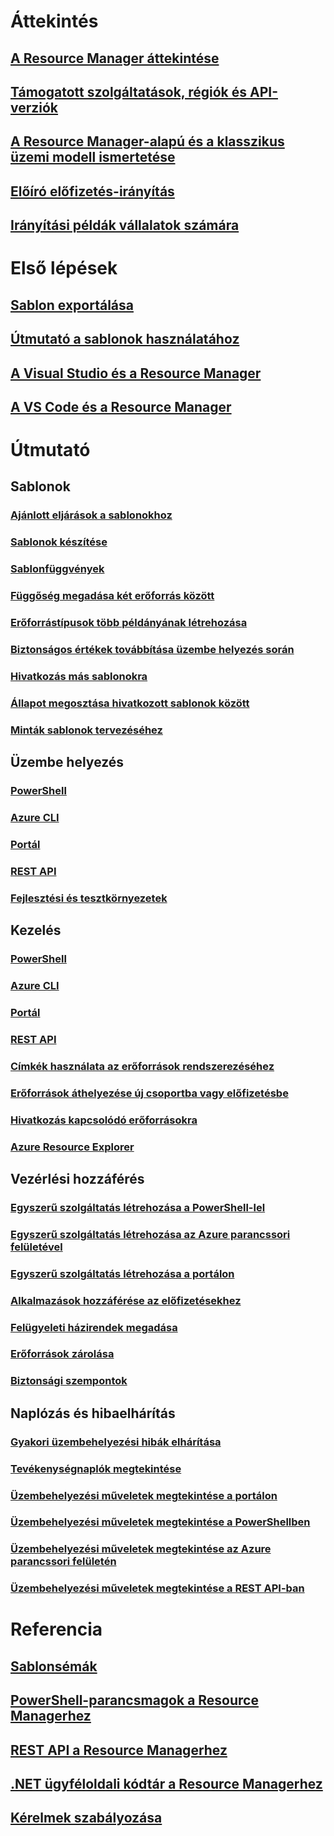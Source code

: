 # Áttekintés
## [A Resource Manager áttekintése](resource-group-overview.md)
## [Támogatott szolgáltatások, régiók és API-verziók](../resource-manager-supported-services.md?toc=%2fazure%2fazure-resource-manager%2ftoc.json)
## [A Resource Manager-alapú és a klasszikus üzemi modell ismertetése](../resource-manager-deployment-model.md?toc=%2fazure%2fazure-resource-manager%2ftoc.json)
## [Előíró előfizetés-irányítás](../resource-manager-subscription-governance.md?toc=%2fazure%2fazure-resource-manager%2ftoc.json)
## [Irányítási példák vállalatok számára](../resource-manager-subscription-examples.md?toc=%2fazure%2fazure-resource-manager%2ftoc.json)
# Első lépések
## [Sablon exportálása](../resource-manager-export-template.md?toc=%2fazure%2fazure-resource-manager%2ftoc.json)
## [Útmutató a sablonok használatához](../resource-manager-template-walkthrough.md?toc=%2fazure%2fazure-resource-manager%2ftoc.json)
## [A Visual Studio és a Resource Manager](../vs-azure-tools-resource-groups-deployment-projects-create-deploy.md?toc=%2fazure%2fazure-resource-manager%2ftoc.json)
## [A VS Code és a Resource Manager](../resource-manager-vs-code.md?toc=%2fazure%2fazure-resource-manager%2ftoc.json)

# Útmutató
## Sablonok
### [Ajánlott eljárások a sablonokhoz](../resource-manager-template-best-practices.md?toc=%2fazure%2fazure-resource-manager%2ftoc.json)
### [Sablonok készítése](../resource-group-authoring-templates.md?toc=%2fazure%2fazure-resource-manager%2ftoc.json)
### [Sablonfüggvények](../resource-group-template-functions.md?toc=%2fazure%2fazure-resource-manager%2ftoc.json)
### [Függőség megadása két erőforrás között](../resource-group-define-dependencies.md?toc=%2fazure%2fazure-resource-manager%2ftoc.json)
### [Erőforrástípusok több példányának létrehozása](../resource-group-create-multiple.md?toc=%2fazure%2fazure-resource-manager%2ftoc.json)
### [Biztonságos értékek továbbítása üzembe helyezés során](../resource-manager-keyvault-parameter.md?toc=%2fazure%2fazure-resource-manager%2ftoc.json)
### [Hivatkozás más sablonokra](../resource-group-linked-templates.md?toc=%2fazure%2fazure-resource-manager%2ftoc.json)
### [Állapot megosztása hivatkozott sablonok között](../best-practices-resource-manager-state.md?toc=%2fazure%2fazure-resource-manager%2ftoc.json)
### [Minták sablonok tervezéséhez](../best-practices-resource-manager-design-templates.md?toc=%2fazure%2fazure-resource-manager%2ftoc.json)
## Üzembe helyezés
### [PowerShell](../resource-group-template-deploy.md?toc=%2fazure%2fazure-resource-manager%2ftoc.json)
### [Azure CLI](../resource-group-template-deploy-cli.md?toc=%2fazure%2fazure-resource-manager%2ftoc.json)
### [Portál](../resource-group-template-deploy-portal.md?toc=%2fazure%2fazure-resource-manager%2ftoc.json)
### [REST API](../resource-group-template-deploy-rest.md?toc=%2fazure%2fazure-resource-manager%2ftoc.json)
### [Fejlesztési és tesztkörnyezetek](../solution-dev-test-environments.md?toc=%2fazure%2fazure-resource-manager%2ftoc.json)
## Kezelés
### [PowerShell](../powershell-azure-resource-manager.md?toc=%2fazure%2fazure-resource-manager%2ftoc.json)
### [Azure CLI](../xplat-cli-azure-resource-manager.md?toc=%2fazure%2fazure-resource-manager%2ftoc.json)
### [Portál](../azure-portal/resource-group-portal.md?toc=%2fazure%2fazure-resource-manager%2ftoc.json)
### [REST API](../resource-manager-rest-api.md?toc=%2fazure%2fazure-resource-manager%2ftoc.json)
### [Címkék használata az erőforrások rendszerezéséhez](../resource-group-using-tags.md?toc=%2fazure%2fazure-resource-manager%2ftoc.json)
### [Erőforrások áthelyezése új csoportba vagy előfizetésbe](../resource-group-move-resources.md?toc=%2fazure%2fazure-resource-manager%2ftoc.json)
### [Hivatkozás kapcsolódó erőforrásokra](../resource-group-link-resources.md?toc=%2fazure%2fazure-resource-manager%2ftoc.json)
### [Azure Resource Explorer](../resource-manager-resource-explorer.md?toc=%2fazure%2fazure-resource-manager%2ftoc.json)
## Vezérlési hozzáférés
### [Egyszerű szolgáltatás létrehozása a PowerShell-lel](../resource-group-authenticate-service-principal.md?toc=%2fazure%2fazure-resource-manager%2ftoc.json)
### [Egyszerű szolgáltatás létrehozása az Azure parancssori felületével](../resource-group-authenticate-service-principal-cli.md?toc=%2fazure%2fazure-resource-manager%2ftoc.json)
### [Egyszerű szolgáltatás létrehozása a portálon](../resource-group-create-service-principal-portal.md?toc=%2fazure%2fazure-resource-manager%2ftoc.json)
### [Alkalmazások hozzáférése az előfizetésekhez](../resource-manager-api-authentication.md?toc=%2fazure%2fazure-resource-manager%2ftoc.json)
### [Felügyeleti házirendek megadása](../resource-manager-policy.md?toc=%2fazure%2fazure-resource-manager%2ftoc.json)
### [Erőforrások zárolása](../resource-group-lock-resources.md?toc=%2fazure%2fazure-resource-manager%2ftoc.json)
### [Biztonsági szempontok](../best-practices-resource-manager-security.md?toc=%2fazure%2fazure-resource-manager%2ftoc.json)
## Naplózás és hibaelhárítás
### [Gyakori üzembehelyezési hibák elhárítása](../resource-manager-common-deployment-errors.md?toc=%2fazure%2fazure-resource-manager%2ftoc.json)
### [Tevékenységnaplók megtekintése](../resource-group-audit.md?toc=%2fazure%2fazure-resource-manager%2ftoc.json)
### [Üzembehelyezési műveletek megtekintése a portálon](../resource-manager-troubleshoot-deployments-portal.md?toc=%2fazure%2fazure-resource-manager%2ftoc.json)
### [Üzembehelyezési műveletek megtekintése a PowerShellben](../resource-manager-troubleshoot-deployments-powershell.md?toc=%2fazure%2fazure-resource-manager%2ftoc.json)
### [Üzembehelyezési műveletek megtekintése az Azure parancssori felületén](../resource-manager-troubleshoot-deployments-cli.md?toc=%2fazure%2fazure-resource-manager%2ftoc.json)
### [Üzembehelyezési műveletek megtekintése a REST API-ban](../resource-manager-troubleshoot-deployments-rest.md?toc=%2fazure%2fazure-resource-manager%2ftoc.json)
# Referencia
## [Sablonsémák](https://github.com/Azure/azure-resource-manager-schemas)
## [PowerShell-parancsmagok a Resource Managerhez](https://msdn.microsoft.com/library/dn757692(v=azure.200).aspx)
## [REST API a Resource Managerhez](https://msdn.microsoft.com/en-us/library/azure/dn790568)
## [.NET ügyféloldali kódtár a Resource Managerhez](https://msdn.microsoft.com/en-us/library/azure/mt418626)
## [Kérelmek szabályozása](../resource-manager-request-limits.md?toc=%2fazure%2fazure-resource-manager%2ftoc.json)


<!--HONumber=Nov16_HO2-->


